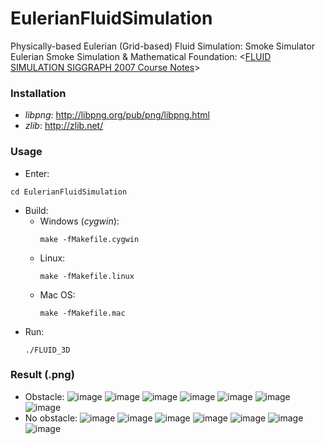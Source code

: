 # EulerianFluidSimulation
Physically-based Eulerian (Grid-based) Fluid Simulation: Smoke Simulator  
Eulerian Smoke Simulation & Mathematical Foundation: <[FLUID SIMULATION SIGGRAPH 2007 Course Notes](https://www.cs.ubc.ca/~rbridson/fluidsimulation/fluids_notes.pdf)>

### Installation
  - *libpng*: http://libpng.org/pub/png/libpng.html
  - *zlib*: http://zlib.net/
  
### Usage
  - Enter:
  ```
  cd EulerianFluidSimulation
  ```
  - Build:
    - Windows (*cygwin*):
      ```
      make -fMakefile.cygwin
      ```
    - Linux:
      ```
      make -fMakefile.linux
      ```
    - Mac OS:
      ```
      make -fMakefile.mac
      ```  
  - Run:
    ```
    ./FLUID_3D
    ```

### Result (.png)
  - Obstacle: ![image](https://raw.githubusercontent.com/ironyoung/EulerianFluidSimulation/master/result/with_density_fullxy_0030.png)
  ![image](https://raw.githubusercontent.com/ironyoung/EulerianFluidSimulation/master/result/with_density_fullxy_0040.png)
  ![image](https://raw.githubusercontent.com/ironyoung/EulerianFluidSimulation/master/result/with_density_fullxy_0050.png)
  ![image](https://raw.githubusercontent.com/ironyoung/EulerianFluidSimulation/master/result/with_density_fullxy_0060.png)
  ![image](https://raw.githubusercontent.com/ironyoung/EulerianFluidSimulation/master/result/with_density_fullxy_0070.png)
  ![image](https://raw.githubusercontent.com/ironyoung/EulerianFluidSimulation/master/result/with_density_fullxy_0080.png)
  ![image](https://raw.githubusercontent.com/ironyoung/EulerianFluidSimulation/master/result/with_density_fullxy_0090.png)
  - No obstacle: ![image](https://raw.githubusercontent.com/ironyoung/EulerianFluidSimulation/master/result/without_density_fullxy_0030.png)
  ![image](https://raw.githubusercontent.com/ironyoung/EulerianFluidSimulation/master/result/without_density_fullxy_0040.png)
  ![image](https://raw.githubusercontent.com/ironyoung/EulerianFluidSimulation/master/result/without_density_fullxy_0050.png)
  ![image](https://raw.githubusercontent.com/ironyoung/EulerianFluidSimulation/master/result/without_density_fullxy_0060.png)
  ![image](https://raw.githubusercontent.com/ironyoung/EulerianFluidSimulation/master/result/without_density_fullxy_0070.png)
  ![image](https://raw.githubusercontent.com/ironyoung/EulerianFluidSimulation/master/result/without_density_fullxy_0080.png)
  ![image](https://raw.githubusercontent.com/ironyoung/EulerianFluidSimulation/master/result/without_density_fullxy_0090.png)
